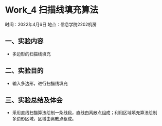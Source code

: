 # Work_4  扫描线填充算法

时间：2022年4月6日
地点：信息学院2202机房


## 一、实验内容

* 多边形的扫描线填充


## 二、实验目的

* 输入多边形，进行扫描线填充

## 三、实验总结及体会

* 采用直线扫描算法绘制一条线段，直线由离散点组成；利用区域填充算法绘制多边形区域，区域由离散点组成。